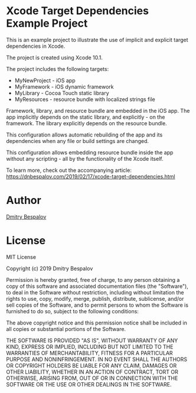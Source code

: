 # Xcode Target Dependencies Example Project

This is an example project to illustrate the use of implicit and explicit target dependencies in Xcode.

The project is created using Xcode 10.1.

The project includes the following targets:

- MyNewProject - iOS app
- MyFramework - iOS dynamic framework
- MyLibrary - Cocoa Touch static library
- MyResources - resource bundle with localized strings file

Framework, library, and resource bundle are embedded in the iOS app. The app implicitly depends on the static library, and explicitly - on the framework. The library explicitly depends on the resource bundle.

This configuration allows automatic rebuilding of the app and its dependencies when any file or build settings are changed.

This configuration allows embedding resource bundle inside the app without any scripting - all by the functionality of the Xcode itself.

To learn more, check out the accompanying article: <https://dnbespalov.com/2019/02/17/xcode-target-dependencies.html>

# Author
[Dmitry Bespalov](https://twitter.com/dnbespalov)

# License

MIT License

Copyright (c) 2019 Dmitry Bespalov

Permission is hereby granted, free of charge, to any person obtaining a copy
of this software and associated documentation files (the "Software"), to deal
in the Software without restriction, including without limitation the rights
to use, copy, modify, merge, publish, distribute, sublicense, and/or sell
copies of the Software, and to permit persons to whom the Software is
furnished to do so, subject to the following conditions:

The above copyright notice and this permission notice shall be included in all
copies or substantial portions of the Software.

THE SOFTWARE IS PROVIDED "AS IS", WITHOUT WARRANTY OF ANY KIND, EXPRESS OR
IMPLIED, INCLUDING BUT NOT LIMITED TO THE WARRANTIES OF MERCHANTABILITY,
FITNESS FOR A PARTICULAR PURPOSE AND NONINFRINGEMENT. IN NO EVENT SHALL THE
AUTHORS OR COPYRIGHT HOLDERS BE LIABLE FOR ANY CLAIM, DAMAGES OR OTHER
LIABILITY, WHETHER IN AN ACTION OF CONTRACT, TORT OR OTHERWISE, ARISING FROM,
OUT OF OR IN CONNECTION WITH THE SOFTWARE OR THE USE OR OTHER DEALINGS IN THE
SOFTWARE.
